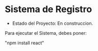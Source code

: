 <h1> Sistema de Registro </h1>

- Estado del Proyecto: En construccion.

Para ejecutar el Sistema, debes poner:

 "npm install react"
